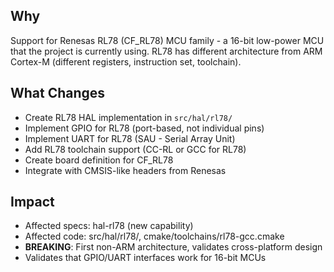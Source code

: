 ## Why

Support for Renesas RL78 (CF_RL78) MCU family - a 16-bit low-power MCU that the project is currently using. RL78 has different architecture from ARM Cortex-M (different registers, instruction set, toolchain).

## What Changes

- Create RL78 HAL implementation in `src/hal/rl78/`
- Implement GPIO for RL78 (port-based, not individual pins)
- Implement UART for RL78 (SAU - Serial Array Unit)
- Add RL78 toolchain support (CC-RL or GCC for RL78)
- Create board definition for CF_RL78
- Integrate with CMSIS-like headers from Renesas

## Impact

- Affected specs: hal-rl78 (new capability)
- Affected code: src/hal/rl78/, cmake/toolchains/rl78-gcc.cmake
- **BREAKING**: First non-ARM architecture, validates cross-platform design
- Validates that GPIO/UART interfaces work for 16-bit MCUs
